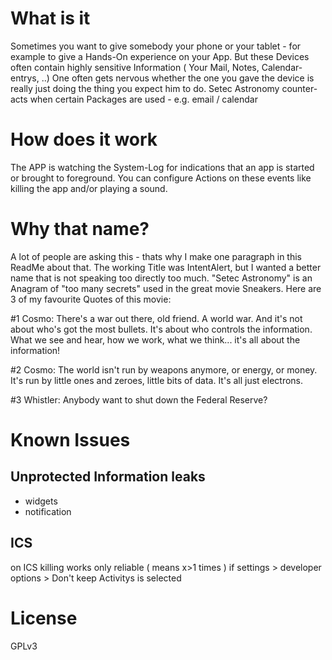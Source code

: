 What is it
==========

Sometimes you want to give somebody your phone or your tablet - for example to give a Hands-On experience on your App. But these Devices often contain highly sensitive Information ( Your Mail, Notes, Calendar-entrys, ..) 
One often gets nervous whether the one you gave the device is really just doing the thing you expect him to do.
Setec Astronomy counter-acts when certain Packages are used - e.g. email / calendar

How does it work
================

The APP is watching the System-Log for indications that an app is started or brought to foreground. You can configure Actions on these events like killing the app and/or playing a sound. 

Why that name?
==============

A lot of people are asking this - thats why I make one paragraph in this ReadMe about that. The working Title was IntentAlert, but I wanted a better name that is not speaking too directly too much. "Setec Astronomy" is an Anagram of "too many secrets" used in the great movie Sneakers. Here are 3 of my favourite Quotes of this movie:

#1 Cosmo: There's a war out there, old friend. A world war. And it's not about who's got the most bullets. It's about who controls the information. What we see and hear, how we work, what we think... it's all about the information! 

#2 Cosmo: The world isn't run by weapons anymore, or energy, or money. It's run by little ones and zeroes, little bits of data. It's all just electrons. 

#3 Whistler: Anybody want to shut down the Federal Reserve? 

Known Issues
============

Unprotected Information leaks
-----------------------------
 * widgets
 * notification

ICS
---
 on ICS killing works only reliable ( means x>1 times ) if settings > developer options > Don't keep Activitys is selected


License
=======

 GPLv3


